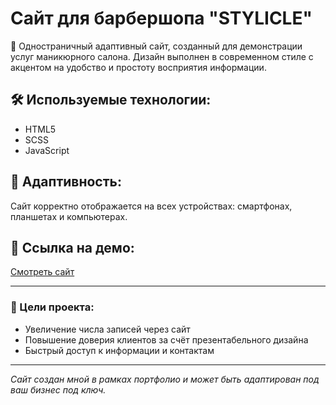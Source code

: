 # Сайт для барбершопа "STYLICLE"

💈 Одностраничный адаптивный сайт, созданный для демонстрации услуг маникюрного салона. Дизайн выполнен в современном стиле с акцентом на удобство и простоту восприятия информации.

## 🛠️ Используемые технологии:
- HTML5
- SCSS
- JavaScript

## 📱 Адаптивность:
Сайт корректно отображается на всех устройствах: смартфонах, планшетах и компьютерах.

## 🔗 Ссылка на демо:
[Смотреть сайт](https://salon-manicur.free.nf/)

---

### 🎯 Цели проекта:
- Увеличение числа записей через сайт
- Повышение доверия клиентов за счёт презентабельного дизайна
- Быстрый доступ к информации и контактам

---


_Сайт создан мной в рамках портфолио и может быть адаптирован под ваш бизнес под ключ._
